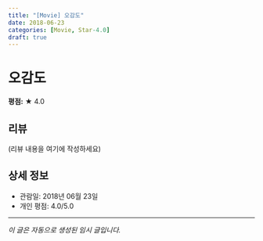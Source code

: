 ```yaml
---
title: "[Movie] 오감도"
date: 2018-06-23
categories: [Movie, Star-4.0]
draft: true
---
```


# 오감도

**평점:** ★ 4.0

## 리뷰

(리뷰 내용을 여기에 작성하세요)

## 상세 정보

- 관람일: 2018년 06월 23일
- 개인 평점: 4.0/5.0

---

*이 글은 자동으로 생성된 임시 글입니다.*
